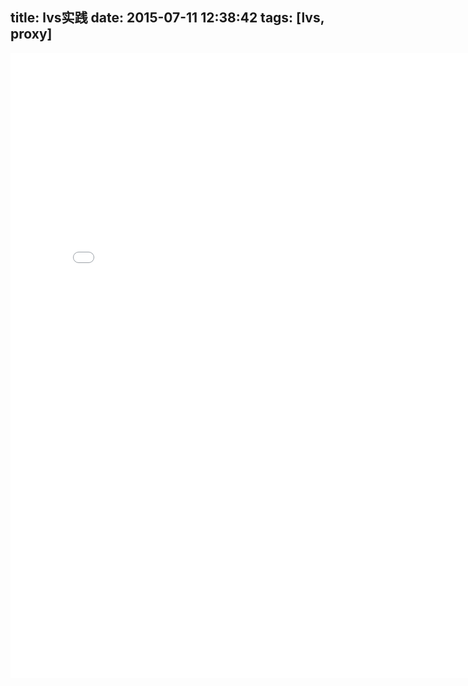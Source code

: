 title: lvs实践
date: 2015-07-11 12:38:42
tags: [lvs, proxy]
---
<iframe src="/docs/lvs/index.html" frameBorder="0" width="800px" scrolling="yes" height="1000px"></iframe>